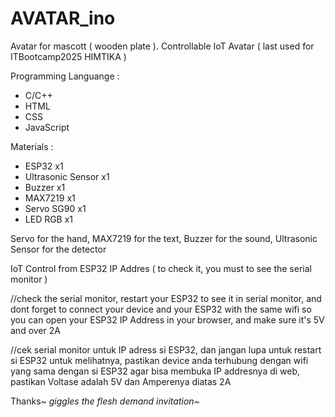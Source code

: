 # AVATAR_ino
Avatar for mascott ( wooden plate ). Controllable IoT Avatar ( last used for ITBootcamp2025 HIMTIKA )

Programming Languange :
- C/C++
- HTML
- CSS
- JavaScript


Materials :

- ESP32 x1
- Ultrasonic Sensor x1
- Buzzer x1
- MAX7219 x1
- Servo SG90 x1
- LED RGB x1


Servo for the hand, MAX7219 for the text, Buzzer for the sound, Ultrasonic Sensor for the detector

IoT Control from ESP32 IP Addres ( to check it, you must to see the serial monitor )

//check the serial monitor, restart your ESP32 to see it in serial monitor, and dont forget to connect your device and your ESP32 with the same wifi so you can open your ESP32 IP Address in your browser, and make sure it's 5V and over 2A


//cek serial monitor untuk IP adress si ESP32, dan jangan lupa untuk restart si ESP32 untuk melihatnya, pastikan device anda terhubung dengan wifi yang sama dengan si ESP32 agar bisa membuka IP addresnya di web, pastikan Voltase adalah 5V dan Amperenya diatas 2A

Thanks~ *giggles* *the flesh demand invitation~*
